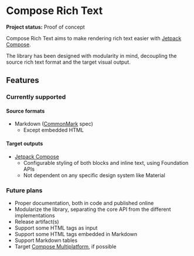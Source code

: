 # Compose Rich Text

**Project status:** Proof of concept

Compose Rich Text aims to make rendering rich text easier
with [Jetpack Compose](https://developer.android.com/jetpack/compose).

The library has been designed with modularity in mind, decoupling the source rich text format and the target visual
output.

## Features

### Currently supported

#### Source formats

- Markdown ([CommonMark](https://commonmark.org/) spec)
  - Except embedded HTML

#### Target outputs

- [Jetpack Compose](https://developer.android.com/jetpack/compose)
  - Configurable styling of both blocks and inline text, using Foundation APIs
  - Not dependent on any specific design system like Material

### Future plans

- Proper documentation, both in code and published online
- Modularize the library, separating the core API from the different implementations
- Release artifact(s)
- Support some HTML tags as input
- Support some HTML tags embedded in Markdown
- Support Markdown tables
- Target [Compose Multiplatform](https://www.jetbrains.com/lp/compose-mpp/), if possible
